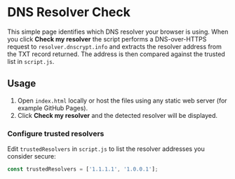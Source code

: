 # DNS Resolver Check

This simple page identifies which DNS resolver your browser is using. When you click **Check my resolver** the script performs a DNS-over-HTTPS request to `resolver.dnscrypt.info` and extracts the resolver address from the TXT record returned. The address is then compared against the trusted list in `script.js`.

## Usage

1. Open `index.html` locally or host the files using any static web server (for example GitHub Pages).
2. Click **Check my resolver** and the detected resolver will be displayed.

### Configure trusted resolvers

Edit `trustedResolvers` in `script.js` to list the resolver addresses you consider secure:

```javascript
const trustedResolvers = ['1.1.1.1', '1.0.0.1'];
```
